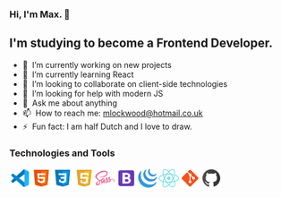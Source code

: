 ### Hi, I'm Max. 👋

## I'm studying to become a Frontend Developer.

- 🔭 &nbsp;I’m currently working on new projects
- 🌱 &nbsp;I’m currently learning React
- 👯 &nbsp;I’m looking to collaborate on client-side technologies
- 🤔 &nbsp;I’m looking for help with modern JS
- 💬 &nbsp;Ask me about anything
- 📫 &nbsp;How to reach me: mlockwood@hotmail.co.uk
- ⚡ &nbsp;Fun fact: I am half Dutch and I love to draw.

### Technologies and Tools

<img align="left" alt="Visual Studio Code" width="38px" src="img/icons8-visual-studio-code-2019-48.png" />
<img align="left" alt="HTML5" width="38px" src="img/icons8-html-5-48.png" />
<img align="left" alt="CSS3" width="38px" src="img/icons8-css3-48.png" />
<img align="left" alt="JavaScript" width="38px" src="img/icons8-javascript-48.png" />
<img align="left" alt="Sass" width="38px" src="img/icons8-sass-48.png" />
<img align="left" alt="Bootstrap" width="38px" src="img/icons8-bootstrap-48.png" />
<img align="left" alt="jQuery" width="38px" src="img/icons8-jquery-50.png" />
<img align="left" alt="React" width="38px" src="img/icons8-react-48.png" />
<img align="left" alt="Git" width="38px" src="img/icons8-git-48.png" />
<img align="left" alt="GitHub" width="38px" src="img/icons8-github-48.png" />
